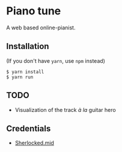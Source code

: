 # Piano tune

A web based online-pianist.

## Installation

(If you don't  have `yarn`, use `npm` instead)

```console
$ yarn install
$ yarn run
```

## TODO

- Visualization of the track _à la_ guitar hero

## Credentials

- [Sherlocked.mid](https://musescore.com/user/10011736/scores/3053291)
